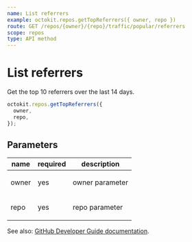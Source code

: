```yaml
---
name: List referrers
example: octokit.repos.getTopReferrers({ owner, repo })
route: GET /repos/{owner}/{repo}/traffic/popular/referrers
scope: repos
type: API method
---
```


# List referrers

Get the top 10 referrers over the last 14 days.

```js
octokit.repos.getTopReferrers({
  owner,
  repo,
});
```

## Parameters

<table>
  <thead>
    <tr>
      <th>name</th>
      <th>required</th>
      <th>description</th>
    </tr>
  </thead>
  <tbody>
    <tr><td>owner</td><td>yes</td><td>

owner parameter

</td></tr>
<tr><td>repo</td><td>yes</td><td>

repo parameter

</td></tr>
  </tbody>
</table>

See also: [GitHub Developer Guide documentation](https://developer.github.com/v3/repos/traffic/#list-referrers).
